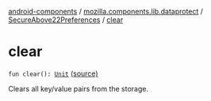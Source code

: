 [android-components](../../index.md) / [mozilla.components.lib.dataprotect](../index.md) / [SecureAbove22Preferences](index.md) / [clear](./clear.md)

# clear

`fun clear(): `[`Unit`](https://kotlinlang.org/api/latest/jvm/stdlib/kotlin/-unit/index.html) [(source)](https://github.com/mozilla-mobile/android-components/blob/master/components/lib/dataprotect/src/main/java/mozilla/components/lib/dataprotect/SecureAbove22Preferences.kt#L78)

Clears all key/value pairs from the storage.

